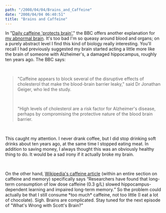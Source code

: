 ```yaml
---
path: "/2008/04/04/Brains_and_Caffeine" 
date: "2008/04/04 06:40:51" 
title: "Brains and Caffeine" 
---
```

<p>In "<a href="http://news.bbc.co.uk/1/hi/health/7326839.stm">Daily caffeine 'protects brain'</a>," the BBC offers another explanation for <a href="http://typewriting.org/2008/03/28/My_Hippocampus/#content">my abnormal brain</a>. It's too bad I'm so queasy around blood and organs; on a purely abstract level I find this kind of biology really interesting. You'll recall I had previously suggested my brain started acting a little more like the brain of someone with Alzheimer's, a damaged hippocampus, roughly ten years ago. The BBC says:</p><br><blockquote><p>"Caffeine appears to block several of the disruptive effects of cholesterol that make the blood-brain barrier leaky," said Dr Jonathan Geiger, who led the study.</p><br><p>"High levels of cholesterol are a risk factor for Alzheimer's disease, perhaps by compromising the protective nature of the blood brain barrier.</p></blockquote><br><p>This caught my attention. I never drank coffee, but I did stop drinking soft drinks about ten years ago, at the same time I stopped eating meat. In addition to saving money, I always thought this was an obviously healthy thing to do. It would be a sad irony if it actually broke my brain.</p><br><p>On the other hand, <a href="http://en.wikipedia.org/wiki/Caffeine#Effects_on_memory_and_learning">Wikipedia's caffeine article</a> (within an entire section on caffeine and memory) specifically says <q>Researchers have found that long-term consumption of low dose caffeine (0.3 g/L) slowed hippocampus-dependent learning and impaired long-term memory.</q> So the problem could actually be that I still consume *too much* caffeine, not too little (I eat a lot of chocolate). Sigh. Brains are complicated. Stay tuned for the next episode of "What's Wrong with Scott's Brain?"</p>